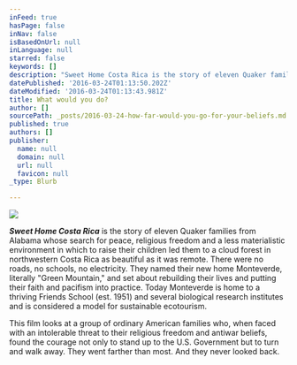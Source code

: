 ```yaml
---
inFeed: true
hasPage: false
inNav: false
isBasedOnUrl: null
inLanguage: null
starred: false
keywords: []
description: "Sweet Home Costa Rica is the story of eleven Quaker families from\n                                  Alabama whose search for peace, \nreligious freedom, and a less materialistic environment in which to \nraise their children led them to a cloud forest in northwestern Costa \nRica as beautiful as it was remote. There were no roads, no schools, no \nelectricity. They named their new home Monteverde, literally Green \nMountain, and set about rebuilding their lives and putting their faith \nand pacifism into practice.Today Monteverde is home to a thriving \nFriends School (est. 1951) and several biological research institutes, \nand is considered a model for sustainable ecotourism.\_ "
datePublished: '2016-03-24T01:13:50.202Z'
dateModified: '2016-03-24T01:13:43.981Z'
title: What would you do?
author: []
sourcePath: _posts/2016-03-24-how-far-would-you-go-for-your-beliefs.md
published: true
authors: []
publisher:
  name: null
  domain: null
  url: null
  favicon: null
_type: Blurb

---
```

![](https://the-grid-user-content.s3-us-west-2.amazonaws.com/88b52603-b6fb-49c7-8829-f9e6e431bef3.jpg)

**_Sweet Home Costa Rica_** is the story of eleven Quaker families from
Alabama whose search for peace, 
religious freedom and a less materialistic environment in which to 
raise their children led them to a cloud forest in northwestern Costa 
Rica as beautiful as it was remote. There were no roads, no schools, no 
electricity. They named their new home Monteverde, literally "Green 
Mountain," and set about rebuilding their lives and putting their faith 
and pacifism into practice. Today Monteverde is home to a thriving 
Friends School (est. 1951) and several biological research institutes and is considered a model for sustainable ecotourism.  

This film looks at a group of ordinary American families who, when faced with an intolerable threat to their religious freedom and antiwar 
beliefs, found the courage not only to stand up to the U.S. Government 
but to turn and walk away. They went farther than most. And they never 
looked back.